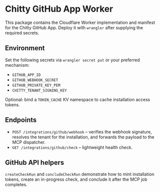 # Chitty GitHub App Worker

This package contains the Cloudflare Worker implementation and manifest for the Chitty GitHub App. Deploy it with `wrangler` after supplying the required secrets.

## Environment

Set the following secrets via `wrangler secret put` or your preferred mechanism:

- `GITHUB_APP_ID`
- `GITHUB_WEBHOOK_SECRET`
- `GITHUB_PRIVATE_KEY_PEM`
- `CHITTY_TENANT_SIGNING_KEY`

Optional: bind a `TOKEN_CACHE` KV namespace to cache installation access tokens.

## Endpoints

- `POST /integrations/github/webhook` – verifies the webhook signature, resolves the tenant for the installation, and forwards the payload to the MCP dispatcher.
- `GET /integrations/github/check` – lightweight health check.

## GitHub API helpers

`createCheckRun` and `concludeCheckRun` demonstrate how to mint installation tokens, create an in-progress check, and conclude it after the MCP job completes.
